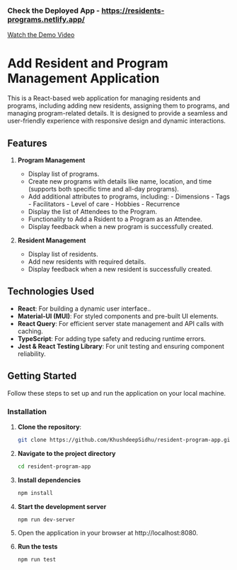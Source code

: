 ### Check the Deployed App - https://residents-programs.netlify.app/

[Watch the Demo Video](https://github.com/user-attachments/assets/584b16b0-5117-4bdd-8573-a0733c1631c8)

# Add Resident and Program Management Application

This is a React-based web application for managing residents and programs, including adding new residents, assigning them to programs, and managing program-related details. It is designed to provide a seamless and user-friendly experience with responsive design and dynamic interactions.

## Features

1. **Program Management**

   - Display list of programs.
   - Create new programs with details like name, location, and time (supports both specific time and all-day programs).
   - Add additional attributes to programs, including: - Dimensions - Tags - Facilitators - Level of care - Hobbies - Recurrence
   - Display the list of Attendees to the Program.
   - Functionality to Add a Rsident to a Program as an Attendee.
   - Display feedback when a new program is successfully created.

2. **Resident Management**

   - Display list of residents.
   - Add new residents with required details.
   - Display feedback when a new resident is successfully created.

## Technologies Used

- **React**: For building a dynamic user interface..
- **Material-UI (MUI)**: For styled components and pre-built UI elements.
- **React Query**: For efficient server state management and API calls with caching.
- **TypeScript**: For adding type safety and reducing runtime errors.
- **Jest & React Testing Library**: For unit testing and ensuring component reliability.

## Getting Started

Follow these steps to set up and run the application on your local machine.

### Installation

1. **Clone the repository**:
   ```bash
   git clone https://github.com/KhushdeepSidhu/resident-program-app.git
   ```
2. **Navigate to the project directory**
   ```bash
   cd resident-program-app
   ```
3. **Install dependencies**
   ```bash
   npm install
   ```
4. **Start the development server**
   ```bash
   npm run dev-server
   ```
5. Open the application in your browser at http://localhost:8080.

6. **Run the tests**
   ```bash
   npm run test
   ```
